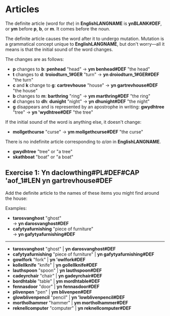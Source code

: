 # Articles

The definite article (word for _the_) in __<x-out>English<x-src>LANGNAME</x-src></x-out>__ is __<x-out>yn<x-src>BLANK#DEF</x-src></x-out>__, or **ym** before **p**, **b**, or **m**. It comes before the noun.

The definite article causes the word after it to undergo mutation. Mutation is a grammatical concept unique to
__<x-out>English<x-src>LANGNAME</x-src></x-out>__, but don't worry—all it means is that the initial sound of the word changes.

The changes are as follows:

- **p** changes to **b**: __<x-out>pen<x-src>head</x-src></x-out>__ "head" &rarr; __<x-out>ym ben<x-src>head#DEF</x-src></x-out>__ "the head"
- **t** changes to **d**: __<x-out>troiod<x-src>turn_1#GER</x-src></x-out>__ "turn" &rarr; __<x-out>yn droiod<x-src>turn_1#GER#DEF</x-src></x-out>__ "the turn"
- **c** and **k** change to **g**: __<x-out>cartrev<x-src>house</x-src></x-out>__ "house" &rarr; __<x-out>yn gartrev<x-src>house#DEF</x-src></x-out>__ "the house"
- **b** changes to **m**: __<x-out>barth<x-src>ring</x-src></x-out>__ "ring" &rarr; __<x-out>ym marth<x-src>ring#DEF</x-src></x-out>__ "the ring"
- **d** changes to **dh**: __<x-out>du<x-src>night</x-src></x-out>__ "night" &rarr; __<x-out>yn dhu<x-src>night#DEF</x-src></x-out>__ "the night"
- **g** disappears and is represented by an apostrophe in writing: __<x-out>gwydh<x-src>tree</x-src></x-out>__ "tree" &rarr; __<x-out>yn 'wydh<x-src>tree#DEF</x-src></x-out>__ "the tree"

If the initial sound of the word is anything else, it doesn't change:

- __<x-out>mollgeth<x-src>curse</x-src></x-out>__ "curse" &rarr; __<x-out>ym mollgeth<x-src>curse#DEF</x-src></x-out>__ "the curse"

There is no indefinite article corresponding to _a/an_ in __<x-out>English<x-src>LANGNAME</x-src></x-out>__.

- __<x-out>gwydh<x-src>tree</x-src></x-out>__ "tree" or "a tree"
- __<x-out>skath<x-src>boat</x-src></x-out>__ "boat" or "a boat"

<div class="exercise">

## Exercise 1: __<x-out>Yn daclow<x-src>thing#PL#DEF#CAP</x-src></x-out> <x-out>'a<x-src>of_1#LEN</x-src></x-out> <x-out>yn gartrev<x-src>house#DEF</x-src></x-out>__

Add the definite article to the names of these items you might find around the house:

Examples:

- __<x-out>tarosvan<x-src>ghost</x-src></x-out>__ "ghost" <br>&rarr; __<x-out>yn darosvan<x-src>ghost#DEF</x-src></x-out>__
- __<x-out>cafytya<x-src>furnishing</x-src></x-out>__ "piece of furniture" <br>&rarr; __<x-out>yn gafytya<x-src>furnishing#DEF</x-src></x-out>__

---

- __<x-out>tarosvan<x-src>ghost</x-src></x-out>__ "ghost" | __<x-out>yn darosvan<x-src>ghost#DEF</x-src></x-out>__
- __<x-out>cafytya<x-src>furnishing</x-src></x-out>__ "piece of furniture" | __<x-out>yn gafytya<x-src>furnishing#DEF</x-src></x-out>__
- __<x-out>gowl<x-src>fork</x-src></x-out>__ "fork" | __<x-out>yn 'owl<x-src>fork#DEF</x-src></x-out>__
- __<x-out>kollell<x-src>knife</x-src></x-out>__ "knife" | __<x-out>yn gollell<x-src>knife#DEF</x-src></x-out>__
- __<x-out>lauth<x-src>spoon</x-src></x-out>__ "spoon" | __<x-out>yn lauth<x-src>spoon#DEF</x-src></x-out>__
- __<x-out>cadeyr<x-src>chair</x-src></x-out>__ "chair" | __<x-out>yn gadeyr<x-src>chair#DEF</x-src></x-out>__
- __<x-out>bordh<x-src>table</x-src></x-out>__ "table" | __<x-out>ym mordh<x-src>table#DEF</x-src></x-out>__
- __<x-out>fennas<x-src>door</x-src></x-out>__ "door" | __<x-out>yn fennas<x-src>door#DEF</x-src></x-out>__
- __<x-out>pliven<x-src>pen</x-src></x-out>__ "pen" | __<x-out>ym bliven<x-src>pen#DEF</x-src></x-out>__
- __<x-out>glowbliven<x-src>pencil</x-src></x-out>__ "pencil" | __<x-out>yn 'lowbliven<x-src>pencil#DEF</x-src></x-out>__
- __<x-out>morthol<x-src>hammer</x-src></x-out>__ "hammer" | __<x-out>ym morthol<x-src>hammer#DEF</x-src></x-out>__
- __<x-out>reknell<x-src>computer</x-src></x-out>__ "computer" | __<x-out>yn reknell<x-src>computer#DEF</x-src></x-out>__

</div>
